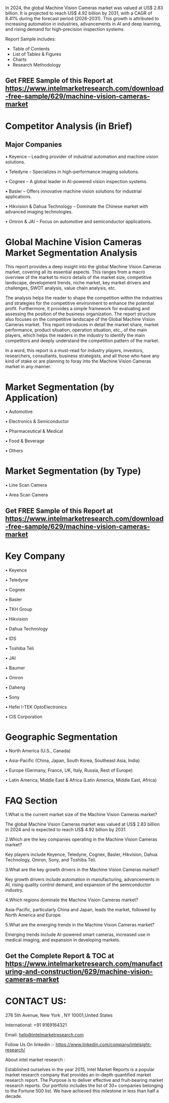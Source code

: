 In 2024, the global Machine Vision Cameras market was valued at US$ 2.83 billion. It is projected to reach US$ 4.92 billion by 2031, with a CAGR of 8.41% during the forecast period (2026-2031). This growth is attributed to increasing automation in industries, advancements in AI and deep learning, and rising demand for high-precision inspection systems.

 
Report Sample includes:
- Table of Contents
- List of Tables & Figures
- Charts
- Research Methodology


Get FREE Sample of this Report at https://www.intelmarketresearch.com/download-free-sample/629/machine-vision-cameras-market
-
Competitor Analysis (in Brief)
=
Major Companies
-
•	Keyence – Leading provider of industrial automation and machine vision solutions.


•	Teledyne – Specializes in high-performance imaging solutions.



•	Cognex – A global leader in AI-powered vision inspection systems.

•	Basler – Offers innovative machine vision solutions for industrial applications.

•	Hikvision & Dahua Technology – Dominate the Chinese market with advanced imaging technologies.

•	Omron & JAI – Focus on automotive and semiconductor applications.

Global Machine Vision Cameras Market Segmentation Analysis
=
This report provides a deep insight into the global Machine Vision Cameras market, covering all its essential aspects. This ranges from a macro overview of the market to micro details of the market size, competitive landscape, development trends, niche market, key market drivers and challenges, SWOT analysis, value chain analysis, etc.

The analysis helps the reader to shape the competition within the industries and strategies for the competitive environment to enhance the potential profit. Furthermore, it provides a simple framework for evaluating and assessing the position of the business organization. The report structure also focuses on the competitive landscape of the Global Machine Vision Cameras market. This report introduces in detail the market share, market performance, product situation, operation situation, etc., of the main players, which helps the readers in the industry to identify the main competitors and deeply understand the competition pattern of the market.

In a word, this report is a must-read for industry players, investors, researchers, consultants, business strategists, and all those who have any kind of stake or are planning to foray into the Machine Vision Cameras market in any manner.

Market Segmentation (by Application)
=

•	Automotive

•	Electronics & Semiconductor


•	Pharmaceutical & Medical

•	Food & Beverage

•	Others

Market Segmentation (by Type)
=

•	Line Scan Camera

•	Area Scan Camera

Get FREE Sample of this Report at https://www.intelmarketresearch.com/download-free-sample/629/machine-vision-cameras-market
-

Key Company
=
•	Keyence

•	Teledyne

•	Cognex

•	Basler

•	TKH Group

•	Hikvision

•	Dahua Technology

•	IDS


•	Toshiba Teli

•	JAI

•	Baumer

•	Omron

•	Daheng

•	Sony

•	Hefei I-TEK OptoElectronics

•	CIS Corporation

Geographic Segmentation
=
•	North America (U.S., Canada)

•	Asia-Pacific (China, Japan, South Korea, Southeast Asia, India)

•	Europe (Germany, France, UK, Italy, Russia, Rest of Europe)

•	Latin America, Middle East & Africa (Latin America, Middle East, Africa)

FAQ Section
=
1.What is the current market size of the Machine Vision Cameras market?

The global Machine Vision Cameras market was valued at US$ 2.83 billion in 2024 and is expected to reach US$ 4.92 billion by 2031.

2.Which are the key companies operating in the Machine Vision Cameras market?

Key players include Keyence, Teledyne, Cognex, Basler, Hikvision, Dahua Technology, Omron, Sony, and Toshiba Teli.

3.What are the key growth drivers in the Machine Vision Cameras market?

Key growth drivers include automation in manufacturing, advancements in AI, rising quality control demand, and expansion of the semiconductor industry.

4.Which regions dominate the Machine Vision Cameras market?

Asia-Pacific, particularly China and Japan, leads the market, followed by North America and Europe.

5.What are the emerging trends in the Machine Vision Cameras market?

Emerging trends include AI-powered smart cameras, increased use in medical imaging, and expansion in developing markets.


Get the Complete Report & TOC at https://www.intelmarketresearch.com/manufacturing-and-construction/629/machine-vision-cameras-market
-
CONTACT US:
=
276 5th Avenue, New York , NY 10001,United States


International: +91 9169164321

Email: help@intelmarketresearch.com

Follow Us On linkedin :- https://www.linkedin.com/company/intelsight-research/

About intel market research :

Established ourselves in the year 2015, Intel Market Reports is a popular market research company that provides an in-depth quantified market research report. The Purpose is to deliver effective and fruit-bearing market research reports. Our portfolio includes the list of 30+ companies belonging to the Fortune 500 list. We have achieved this milestone in less than half a decade.

